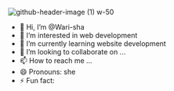   ![github-header-image (1)](https://github.com/Wari-sha/Wari-sha/assets/129937380/89dc29dc-7815-439b-87ee-838b89331ebc) w-50

- 👋 Hi, I’m @Wari-sha
- 👀 I’m interested in web development
- 🌱 I’m currently learning website development
- 💞️ I’m looking to collaborate on ...
- 📫 How to reach me ...
- 😄 Pronouns: she
- ⚡ Fun fact:



